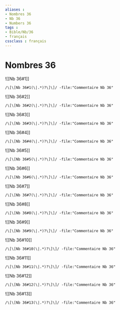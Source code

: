 ```yaml
---
aliases : 
- Nombres 36
- Nb 36
- Numbers 36
tags : 
- Bible/Nb/36
- français
cssclass : français
---
```


# Nombres 36

![[Nb 36#1]]

```query
/\[\[Nb 36#1(\|.*)?\]\]/ -file:"Commentaire Nb 36"
```

![[Nb 36#2]]

```query
/\[\[Nb 36#2(\|.*)?\]\]/ -file:"Commentaire Nb 36"
```

![[Nb 36#3]]

```query
/\[\[Nb 36#3(\|.*)?\]\]/ -file:"Commentaire Nb 36"
```

![[Nb 36#4]]

```query
/\[\[Nb 36#4(\|.*)?\]\]/ -file:"Commentaire Nb 36"
```

![[Nb 36#5]]

```query
/\[\[Nb 36#5(\|.*)?\]\]/ -file:"Commentaire Nb 36"
```

![[Nb 36#6]]

```query
/\[\[Nb 36#6(\|.*)?\]\]/ -file:"Commentaire Nb 36"
```

![[Nb 36#7]]

```query
/\[\[Nb 36#7(\|.*)?\]\]/ -file:"Commentaire Nb 36"
```

![[Nb 36#8]]

```query
/\[\[Nb 36#8(\|.*)?\]\]/ -file:"Commentaire Nb 36"
```

![[Nb 36#9]]

```query
/\[\[Nb 36#9(\|.*)?\]\]/ -file:"Commentaire Nb 36"
```

![[Nb 36#10]]

```query
/\[\[Nb 36#10(\|.*)?\]\]/ -file:"Commentaire Nb 36"
```

![[Nb 36#11]]

```query
/\[\[Nb 36#11(\|.*)?\]\]/ -file:"Commentaire Nb 36"
```

![[Nb 36#12]]

```query
/\[\[Nb 36#12(\|.*)?\]\]/ -file:"Commentaire Nb 36"
```

![[Nb 36#13]]

```query
/\[\[Nb 36#13(\|.*)?\]\]/ -file:"Commentaire Nb 36"
```

